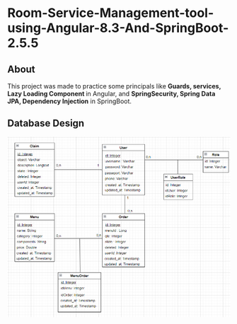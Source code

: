 # Room-Service-Management-tool-using-Angular-8.3-And-SpringBoot-2.5.5

## About
This project was made to practice some principals like <b> Guards, services, Lazy Loading Component </b> in Angular, and <b>SpringSecurity, Spring Data JPA, Dependency Injection</b> in SpringBoot.

## Database Design
![](server/database.png)
